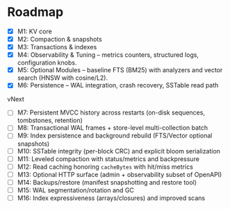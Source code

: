 
# Roadmap

- [x] M1: KV core
- [x] M2: Compaction & snapshots
- [x] M3: Transactions & indexes
- [x] M4: Observability & Tuning – metrics counters, structured logs, configuration knobs.
- [x] M5: Optional Modules – baseline FTS (BM25) with analyzers and vector search (HNSW with cosine/L2).
- [x] M6: Persistence – WAL integration, crash recovery, SSTable read path

vNext

- [ ] M7: Persistent MVCC history across restarts (on-disk sequences, tombstones, retention)
- [ ] M8: Transactional WAL frames + store-level multi-collection batch
- [ ] M9: Index persistence and background rebuild (FTS/Vector optional snapshots)
- [ ] M10: SSTable integrity (per-block CRC) and explicit bloom serialization
- [ ] M11: Leveled compaction with status/metrics and backpressure
- [ ] M12: Read caching honoring `cacheBytes` with hit/miss metrics
- [ ] M13: Optional HTTP surface (admin + observability subset of OpenAPI)
- [ ] M14: Backups/restore (manifest snapshotting and restore tool)
- [ ] M15: WAL segmentation/rotation and GC
- [ ] M16: Index expressiveness (arrays/closures) and improved scans
